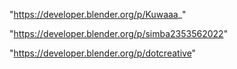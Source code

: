 "https://developer.blender.org/p/Kuwaaa_"

"https://developer.blender.org/p/simba2353562022"

"https://developer.blender.org/p/dotcreative"

 
 
